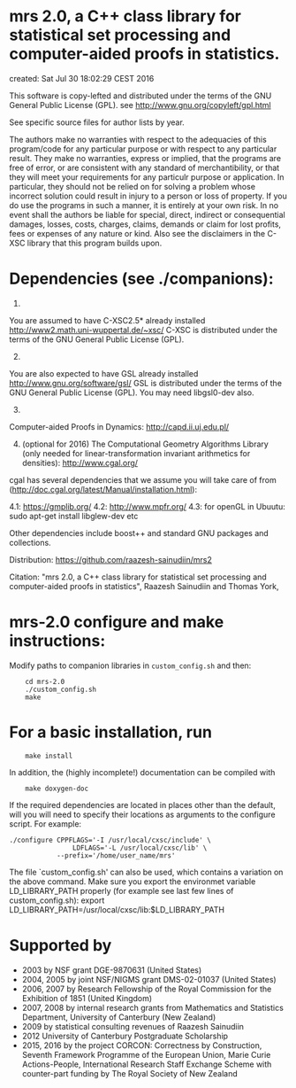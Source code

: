 mrs 2.0, a C++ class library for statistical set processing and computer-aided proofs in statistics.
====================================================================================================

created:	Sat Jul 30 18:02:29 CEST 2016

This software is copy-lefted and distributed under the terms of the 
GNU General Public License (GPL).
see http://www.gnu.org/copyleft/gpl.html

See specific source files for author lists by year.

The authors make no warranties with respect to the adequacies of
this program/code for any particular purpose or with respect to
any particular result.  They make no warranties, express or implied,
that the programs are free of error, or are consistent with any
standard of merchantibility, or that they will meet your requirements
for any particulr purpose or application.  In particular, they should 
not be relied on for solving a problem whose incorrect solution could
result in injury to a person or loss of property.  If you do use the
programs in such a manner, it is entirely at your own risk.  In no
event shall the authors be liable for special, direct, indirect or
consequential damages, losses, costs, charges, claims, demands or
claim for lost profits, fees or expenses of any nature or kind.
Also see the disclaimers in the C-XSC library that this program 
builds upon. 

Dependencies (see ./companions):
================================

1.
You are assumed to have C-XSC2.5* already installed
http://www2.math.uni-wuppertal.de/~xsc/
C-XSC is distributed under the terms of the GNU General Public License (GPL).

2.
You are also expected to have GSL already installed
http://www.gnu.org/software/gsl/
GSL is distributed under the terms of the GNU General Public License (GPL).
You may need libgsl0-dev also.

3.
Computer-aided Proofs in Dynamics:
http://capd.ii.uj.edu.pl/

4. (optional for 2016)
The Computational Geometry Algorithms Library (only needed for linear-transformation invariant arithmetics for densities):
http://www.cgal.org/

cgal has several dependencies that we assume you will take care of from (http://doc.cgal.org/latest/Manual/installation.html):

4.1: https://gmplib.org/
4.2: http://www.mpfr.org/
4.3: for openGL in Ubuutu: sudo apt-get install libglew-dev
etc

Other dependencies include boost++ and standard GNU packages and collections.

Distribution:
https://github.com/raazesh-sainudiin/mrs2

Citation:
"mrs 2.0, a C++ class library for statistical set processing and computer-aided proofs in statistics", Raazesh Sainudiin and Thomas York,

mrs-2.0 configure and make instructions:
========================================

Modify paths to companion libraries in `custom_config.sh` and then:

        cd mrs-2.0
        ./custom_config.sh
        make

For a basic installation, run
=============================

        make install

In addition, the (highly incomplete!) documentation can be compiled with

        make doxygen-doc

If the required dependencies are located in places other than the default,
will you will need to specify their locations as arguments to the configure
script. For example:

	./configure CPPFLAGS='-I /usr/local/cxsc/include' \
                    LDFLAGS='-L /usr/local/cxsc/lib' \
	            --prefix='/home/user_name/mrs'

The file `custom_config.sh' can also be used, which contains a variation on the 
above command.  Make sure you export the environmet variable LD_LIBRARY_PATH 
properly (for example see last few lines of custom_config.sh):
export LD_LIBRARY_PATH=/usr/local/cxsc/lib:$LD_LIBRARY_PATH

Supported by
============

* 2003 by NSF grant DGE-9870631 (United States)
* 2004, 2005 by joint NSF/NIGMS grant DMS-02-01037 (United States)
* 2006, 2007 by Research Fellowship of the Royal Commission for the Exhibition of 1851 (United Kingdom)
* 2007, 2008 by internal research grants from Mathematics and Statistics Department, University of Canterbury (New Zealand)
* 2009 by statistical consulting revenues of Raazesh Sainudiin
* 2012 University of Canterbury Postgraduate Scholarship 
* 2015, 2016 by the project CORCON: Correctness by Construction, Seventh Framework Programme of the European Union, Marie Curie Actions-People, International Research Staff Exchange Scheme with counter-part funding by The Royal Society of New Zealand

